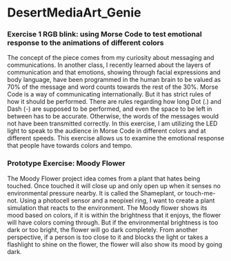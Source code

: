 # DesertMediaArt_Genie

### Exercise 1 RGB blink: using Morse Code to test emotional response to the animations of different colors
The concept of the piece comes from my curiosity about messaging and communications. In another class, I recently learned about the layers of communication and that emotions, showing through facial expressions and body language, have been programmed in the human brain to be valued as 70% of the message and word counts towards the rest of the 30%. Morse Code is a way of communicating internationally. But it has strict rules of how it should be performed. There are rules regarding how long Dot (.) and Dash (-) are supposed to be performed, and even the space to be left in between has to be accurate. Otherwise, the words of the messages would not have been transmitted correctly. In this exercise, I am utilizing the LED light to speak to the audience in Morse Code in different colors and at different speeds. This exercise allows us to examine the emotional response that people have towards colors and tempo. 

### Prototype Exercise: Moody Flower
The Moody Flower project idea comes from a plant that hates being touched. Once touched it will close up and only open up when it senses no environmental pressure nearby. It is called the Shameplant, or touch-me-not. Using a photocell sensor and a neopixel ring, I want to create a plant simulation that reacts to the environment. The Moody flower shows its mood based on colors, if it is within the brightness that it enjoys, the flower will have colors coming through. But if the environmental brightness is too dark or too bright, the flower will go dark completely. From another perspective, if a person is too close to it and blocks the light or takes a flashlight to shine on the flower, the flower will also show its mood by going dark.

